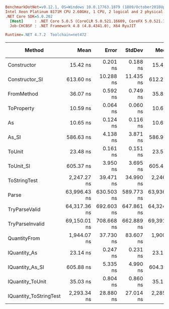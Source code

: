 ``` ini

BenchmarkDotNet=v0.12.1, OS=Windows 10.0.17763.1879 (1809/October2018Update/Redstone5)
Intel Xeon Platinum 8171M CPU 2.60GHz, 1 CPU, 2 logical and 2 physical cores
.NET Core SDK=5.0.202
  [Host]     : .NET Core 5.0.5 (CoreCLR 5.0.521.16609, CoreFX 5.0.521.16609), X64 RyuJIT
  Job-CHCBSF : .NET Framework 4.8 (4.8.4341.0), X64 RyuJIT

Runtime=.NET 4.7.2  Toolchain=net472  

```
|                 Method |         Mean |      Error |     StdDev |       Median |  Gen 0 |  Gen 1 | Gen 2 | Allocated |
|----------------------- |-------------:|-----------:|-----------:|-------------:|-------:|-------:|------:|----------:|
|            Constructor |     15.42 ns |   0.201 ns |   0.188 ns |     15.43 ns |      - |      - |     - |         - |
|         Constructor_SI |    613.60 ns |  10.288 ns |  11.435 ns |    612.27 ns | 0.0296 |      - |     - |     201 B |
|             FromMethod |     36.07 ns |   0.592 ns |   0.749 ns |     35.81 ns |      - |      - |     - |         - |
|             ToProperty |     10.59 ns |   0.064 ns |   0.060 ns |     10.60 ns |      - |      - |     - |         - |
|                     As |     10.65 ns |   0.124 ns |   0.116 ns |     10.67 ns |      - |      - |     - |         - |
|                  As_SI |    586.63 ns |   4.138 ns |   3.871 ns |    586.96 ns | 0.0296 |      - |     - |     201 B |
|                 ToUnit |     23.48 ns |   0.161 ns |   0.151 ns |     23.50 ns |      - |      - |     - |         - |
|              ToUnit_SI |    605.37 ns |   3.950 ns |   3.695 ns |    605.49 ns | 0.0296 |      - |     - |     201 B |
|           ToStringTest |  2,247.27 ns |  39.471 ns |  34.990 ns |  2,246.08 ns | 0.1869 |      - |     - |    1244 B |
|                  Parse | 63,996.43 ns | 630.503 ns | 589.773 ns | 63,936.57 ns | 8.3008 | 0.2441 |     - |   54377 B |
|          TryParseValid | 64,317.36 ns | 692.603 ns | 647.861 ns | 64,324.22 ns | 8.3008 | 0.2441 |     - |   54353 B |
|        TryParseInvalid | 69,150.01 ns | 708.668 ns | 662.889 ns | 69,391.41 ns | 8.3008 | 0.2441 |     - |   53896 B |
|           QuantityFrom |  1,944.07 ns |  37.730 ns |  83.607 ns |  1,900.00 ns |      - |      - |     - |    8192 B |
|           IQuantity_As |     23.14 ns |   0.247 ns |   0.231 ns |     23.14 ns | 0.0038 |      - |     - |      24 B |
|        IQuantity_As_SI |    605.88 ns |   5.335 ns |   4.990 ns |    604.30 ns | 0.0296 |      - |     - |     201 B |
|       IQuantity_ToUnit |     35.03 ns |   0.804 ns |   0.860 ns |     35.12 ns | 0.0088 |      - |     - |      56 B |
| IQuantity_ToStringTest |  2,293.34 ns |  28.880 ns |  27.014 ns |  2,285.20 ns | 0.1869 |      - |     - |    1244 B |
